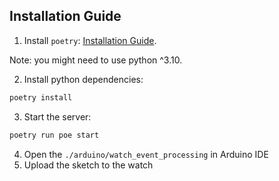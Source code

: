 ## Installation Guide

1. Install `poetry`: [Installation Guide](https://python-poetry.org/docs/#installation).

Note: you might need to use python ^3.10.

2. Install python dependencies:

```bash
poetry install
```

3. Start the server:

```bash
poetry run poe start
```

4. Open the `./arduino/watch_event_processing` in Arduino IDE
5. Upload the sketch to the watch
